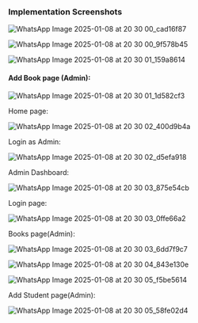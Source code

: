 ### Implementation Screenshots

![WhatsApp Image 2025-01-08 at 20 30 00_cad16f87](https://github.com/user-attachments/assets/42d2bee0-5c80-4ca3-8ba1-751a925efcee)

![WhatsApp Image 2025-01-08 at 20 30 00_9f578b45](https://github.com/user-attachments/assets/846b17f0-a209-410b-9142-c6ca4d774582)

![WhatsApp Image 2025-01-08 at 20 30 01_159a8614](https://github.com/user-attachments/assets/c3f5a322-af9e-4dc0-af84-a384c8048bf2)

#### Add Book page (Admin):

![WhatsApp Image 2025-01-08 at 20 30 01_1d582cf3](https://github.com/user-attachments/assets/6573ca9d-68f4-41d3-ab98-7e9a52c30476)

Home page: 

![WhatsApp Image 2025-01-08 at 20 30 02_400d9b4a](https://github.com/user-attachments/assets/d3503c49-968e-4ab7-9e88-d77258a43b40)

Login as Admin:

![WhatsApp Image 2025-01-08 at 20 30 02_d5efa918](https://github.com/user-attachments/assets/c993d741-16e6-4924-90a4-a1402e497e85)

Admin Dashboard:

![WhatsApp Image 2025-01-08 at 20 30 03_875e54cb](https://github.com/user-attachments/assets/defae175-c8db-4cc6-9be3-5bebbfcafcc5)

Login page: 

![WhatsApp Image 2025-01-08 at 20 30 03_0ffe66a2](https://github.com/user-attachments/assets/b98de881-0e02-4572-97f9-1e90269460c8)

Books page(Admin):

![WhatsApp Image 2025-01-08 at 20 30 03_6dd7f9c7](https://github.com/user-attachments/assets/a3e3127a-8e9a-4b11-8821-def7ebcbad16)

![WhatsApp Image 2025-01-08 at 20 30 04_843e130e](https://github.com/user-attachments/assets/cd371264-eaf7-4632-9478-d9802152a61a)

![WhatsApp Image 2025-01-08 at 20 30 05_f5be5614](https://github.com/user-attachments/assets/8b53be5a-949b-47f2-9aa1-50b4a95ba96e)

Add Student page(Admin):

![WhatsApp Image 2025-01-08 at 20 30 05_58fe02d4](https://github.com/user-attachments/assets/7272590f-06c0-4efd-91b7-d1c82dc2e423)
